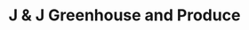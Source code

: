 ---
title: "J & J Greenhouse and Produce"
url: /graham/j-und-j-greenhouse-and-produce/
shop: Lebensmittel
---